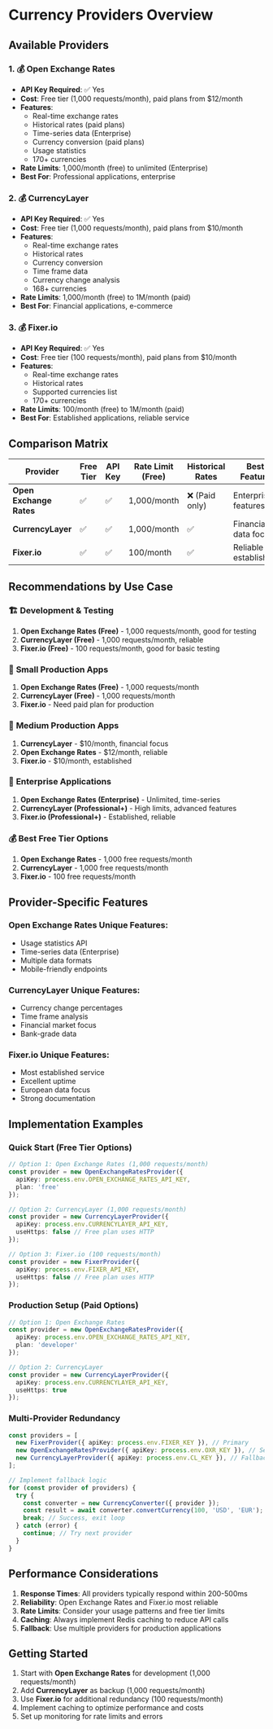 # Currency Providers Overview

## Available Providers

### 1. 💰 **Open Exchange Rates**
- **API Key Required**: ✅ Yes
- **Cost**: Free tier (1,000 requests/month), paid plans from $12/month
- **Features**:
  - Real-time exchange rates
  - Historical rates (paid plans)
  - Time-series data (Enterprise)
  - Currency conversion (paid plans)
  - Usage statistics
  - 170+ currencies
- **Rate Limits**: 1,000/month (free) to unlimited (Enterprise)
- **Best For**: Professional applications, enterprise

### 2. 💰 **CurrencyLayer**
- **API Key Required**: ✅ Yes
- **Cost**: Free tier (1,000 requests/month), paid plans from $10/month
- **Features**:
  - Real-time exchange rates
  - Historical rates
  - Currency conversion
  - Time frame data
  - Currency change analysis
  - 168+ currencies
- **Rate Limits**: 1,000/month (free) to 1M/month (paid)
- **Best For**: Financial applications, e-commerce

### 3. 💰 **Fixer.io**
- **API Key Required**: ✅ Yes
- **Cost**: Free tier (100 requests/month), paid plans from $10/month
- **Features**:
  - Real-time exchange rates
  - Historical rates
  - Supported currencies list
  - 170+ currencies
- **Rate Limits**: 100/month (free) to 1M/month (paid)
- **Best For**: Established applications, reliable service

## Comparison Matrix

| Provider | Free Tier | API Key | Rate Limit (Free) | Historical Rates | Best Feature |
|----------|-----------|---------|-------------------|------------------|--------------|
| **Open Exchange Rates** | ✅ | ✅ | 1,000/month | ❌ (Paid only) | Enterprise features |
| **CurrencyLayer** | ✅ | ✅ | 1,000/month | ✅ | Financial data focus |
| **Fixer.io** | ✅ | ✅ | 100/month | ✅ | Reliable & established |

## Recommendations by Use Case

### 🏗️ **Development & Testing**
1. **Open Exchange Rates (Free)** - 1,000 requests/month, good for testing
2. **CurrencyLayer (Free)** - 1,000 requests/month, reliable
3. **Fixer.io (Free)** - 100 requests/month, good for basic testing

### 🚀 **Small Production Apps**
1. **Open Exchange Rates (Free)** - 1,000 requests/month
2. **CurrencyLayer (Free)** - 1,000 requests/month
3. **Fixer.io** - Need paid plan for production

### 💼 **Medium Production Apps**
1. **CurrencyLayer** - $10/month, financial focus
2. **Open Exchange Rates** - $12/month, reliable
3. **Fixer.io** - $10/month, established

### 🏢 **Enterprise Applications**
1. **Open Exchange Rates (Enterprise)** - Unlimited, time-series
2. **CurrencyLayer (Professional+)** - High limits, advanced features
3. **Fixer.io (Professional+)** - Established, reliable

### 💰 **Best Free Tier Options**
1. **Open Exchange Rates** - 1,000 free requests/month
2. **CurrencyLayer** - 1,000 free requests/month
3. **Fixer.io** - 100 free requests/month

## Provider-Specific Features

### Open Exchange Rates Unique Features:
- Usage statistics API
- Time-series data (Enterprise)
- Multiple data formats
- Mobile-friendly endpoints

### CurrencyLayer Unique Features:
- Currency change percentages
- Time frame analysis
- Financial market focus
- Bank-grade data

### Fixer.io Unique Features:
- Most established service
- Excellent uptime
- European data focus
- Strong documentation

## Implementation Examples

### Quick Start (Free Tier Options)
```typescript
// Option 1: Open Exchange Rates (1,000 requests/month)
const provider = new OpenExchangeRatesProvider({
  apiKey: process.env.OPEN_EXCHANGE_RATES_API_KEY,
  plan: 'free'
});

// Option 2: CurrencyLayer (1,000 requests/month)
const provider = new CurrencyLayerProvider({
  apiKey: process.env.CURRENCYLAYER_API_KEY,
  useHttps: false // Free plan uses HTTP
});

// Option 3: Fixer.io (100 requests/month)
const provider = new FixerProvider({
  apiKey: process.env.FIXER_API_KEY,
  useHttps: false // Free plan uses HTTP
});
```

### Production Setup (Paid Options)
```typescript
// Option 1: Open Exchange Rates
const provider = new OpenExchangeRatesProvider({
  apiKey: process.env.OPEN_EXCHANGE_RATES_API_KEY,
  plan: 'developer'
});

// Option 2: CurrencyLayer
const provider = new CurrencyLayerProvider({
  apiKey: process.env.CURRENCYLAYER_API_KEY,
  useHttps: true
});
```

### Multi-Provider Redundancy
```typescript
const providers = [
  new FixerProvider({ apiKey: process.env.FIXER_KEY }), // Primary
  new OpenExchangeRatesProvider({ apiKey: process.env.OXR_KEY }), // Secondary
  new CurrencyLayerProvider({ apiKey: process.env.CL_KEY }), // Fallback
];

// Implement fallback logic
for (const provider of providers) {
  try {
    const converter = new CurrencyConverter({ provider });
    const result = await converter.convertCurrency(100, 'USD', 'EUR');
    break; // Success, exit loop
  } catch (error) {
    continue; // Try next provider
  }
}
```

## Performance Considerations

1. **Response Times**: All providers typically respond within 200-500ms
2. **Reliability**: Open Exchange Rates and Fixer.io most reliable
3. **Rate Limits**: Consider your usage patterns and free tier limits
4. **Caching**: Always implement Redis caching to reduce API calls
5. **Fallback**: Use multiple providers for production applications

## Getting Started

1. Start with **Open Exchange Rates** for development (1,000 requests/month)
2. Add **CurrencyLayer** as backup (1,000 requests/month)
3. Use **Fixer.io** for additional redundancy (100 requests/month)
4. Implement caching to optimize performance and costs
5. Set up monitoring for rate limits and errors
